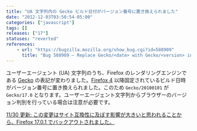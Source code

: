 ```yaml
---
title: "UA 文字列内の Gecko ビルド日付がバージョン番号に置き換えられました"
date: "2012-12-03T03:50:54-05:00"
categories: ["javascript"]
tags: []
releases: ["17"]
statuses: "reverted"
references:
    - url: "https://bugzilla.mozilla.org/show_bug.cgi?id=588909"
      title: "Bug 588909 – Replace Gecko/<date> with Gecko/<version> in UA string"
---
```

ユーザーエージェント (UA) 文字列のうち、Firefox のレンダリングエンジンである [Gecko](https://developer.mozilla.org/docs/Gecko) の表記が変わりました。[Firefox 4](https://hacks.mozilla.org/2010/09/final-user-agent-string-for-firefox-4/) 以降固定されているビルド日時がバージョン番号に置き換えられました。このため `Gecko/20100101` が `Gecko/17.0` となります。ユーザーエージェント文字列からブラウザーのバージョン判別を行っている場合は注意が必要です。

<ins datetime="2012-11-30">11/30 更新: この変更はサイト互換性に及ぼす影響が大きいと思われることから、[Firefox 17.0.1 でバックアウトされました](https://bugzilla.mozilla.org/show_bug.cgi?id=815743)。</ins>
